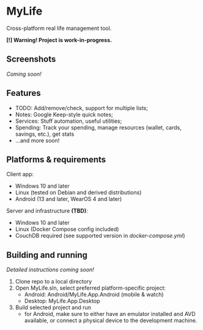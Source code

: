 # MyLife

Cross-platform real life management tool.

**[!] Warning! Project is work-in-progress.**

## Screenshots

*Coming soon!*

## Features

- TODO: Add/remove/check, support for multiple lists;
- Notes: Google Keep-style quick notes;
- Services: Stuff automation, useful utilities;
- Spending: Track your spending, manage resources (wallet, cards, savings, etc.), get stats
- ...and more soon!

## Platforms & requirements

Client app:
- Windows 10 and later
- Linux (tested on Debian and derived distributions)
- Android (13 and later, WearOS 4 and later)

Server and infrastructure **(TBD)**:
- Windows 10 and later
- Linux (Docker Compose config included)
- CouchDB required (see supported version in *docker-compose.yml*)

## Building and running

*Detailed instructions coming soon!*

1. Clone repo to a local directory
2. Open MyLife.sln, select preferred platform-specific project:
	- Android: Android/MyLife.App.Android (mobile & watch)
	- Desktop: MyLife.App.Desktop
3. Build selected project and run
	- for Android, make sure to either have an emulator installed and AVD available, 
	  or connect a physical device to the development machine.